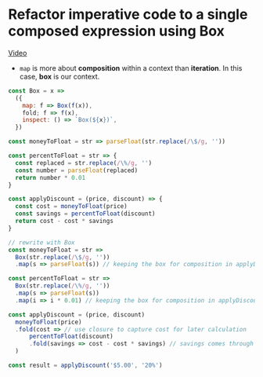 # Refactor imperative code to a single composed expression using Box
[Video](https://egghead.io/lessons/javascript-refactoring-imperative-code-to-a-single-composed-expression-using-box)

- ``map`` is more about **composition** within a context than **iteration**. In this case, **box** is our context.

```js
const Box = x =>
  ({
    map: f => Box(f(x)),
    fold; f => f(x),
    inspect: () => `Box(${x})`,
  })

const moneyToFloat = str => parseFloat(str.replace(/\$/g, ''))

const percentToFloat = str => {
  const replaced = str.replace(/\%/g, '')
  const number = parseFloat(replaced)
  return number * 0.01
}

const applyDiscount = (price, discount) => {
  const cost = moneyToFloat(price)
  const savings = percentToFloat(discount)
  return cost - cost * savings
}

// rewrite with Box
const moneyToFloat = str =>
  Box(str.replace(/\$/g, ''))
  .map(s => parseFloat(s)) // keeping the box for composition in applyDiscount()

const percentToFloat = str =>
  Box(str.replace(/\%/g, ''))
  .map(s => parseFloat(s))
  .map(i => i * 0.01) // keeping the box for composition in applyDiscount()

const applyDiscount = (price, discount)
  moneyToFloat(price)
  .fold(cost => // use closure to capture cost for later calculation
      percentToFloat(discount)
      .fold(savings => cost - cost * savings) // savings comes through the map chain, cost through the closure
  )

const result = applyDiscount('$5.00', '20%')
```
